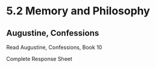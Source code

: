 # 5.2 Memory and Philosophy
## Augustine, Confessions

Read Augustine, Confessions, Book 10

Complete Response Sheet
